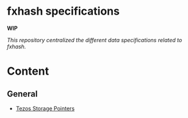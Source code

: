 fxhash specifications
=====================

**WIP**

*This repository centralized the different data specifications related to fxhash.*


# Content

## General

* [Tezos Storage Pointers](/general/tezos-storage-pointers.md)